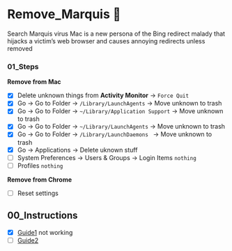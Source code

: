 # Remove_Marquis 🐛
Search Marquis virus Mac is a new persona of the Bing redirect malady that hijacks a victim’s web browser and causes annoying redirects unless removed

### 01_Steps
**Remove from Mac**
- [x] Delete unknown things from **Activity Monitor** -> `Force Quit`
- [x] Go -> Go to Folder -> `/Library/LaunchAgents` -> Move unknown to trash
- [x] Go -> Go to Folder -> `~/Library/Application Support` -> Move unknown to trash
- [x] Go -> Go to Folder -> `~/Library/LaunchAgents` -> Move unknown to trash
- [x] Go -> Go to Folder -> `/Library/LaunchDaemons ` -> Move unknown to trash
- [x] Go -> Applications -> Delete uknown stuff
- [ ] System Preferences -> Users & Groups -> Login Items `nothing`
- [ ] Profiles `nothing`

**Remove from Chrome**
- [ ] Reset settings


## 00_Instructions
- [x] [Guide1](https://macsecurity.net/view/289-search-marquis-com) not working
- [ ] [Guide2](https://www.stellarinfo.com/blog/how-to-get-rid-of-search-marquis-on-mac/)
